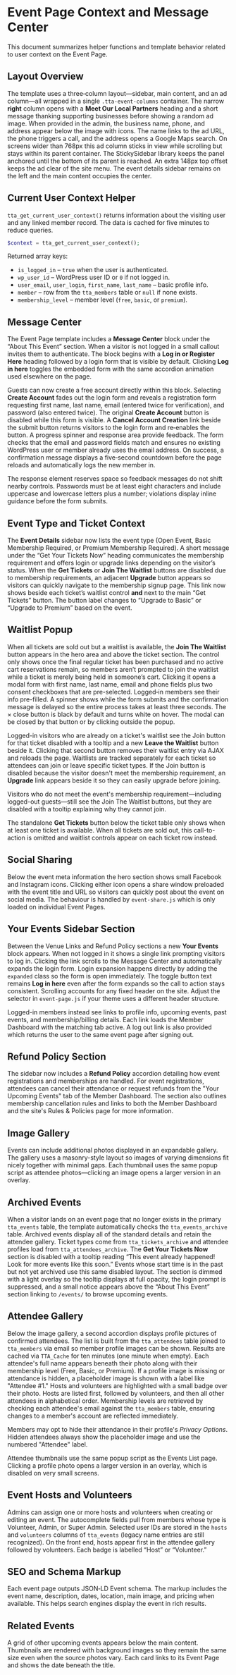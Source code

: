 # Event Page Context and Message Center

This document summarizes helper functions and template behavior related to user context on the Event Page.

## Layout Overview

The template uses a three‑column layout—sidebar, main content, and an ad
column—all wrapped in a single `.tta-event-columns` container. The narrow
**right** column opens with a **Meet Our Local Partners** heading and a short
message thanking supporting businesses before showing a random ad image.
When provided in the admin, the business name, phone, and address appear below
the image with icons. The name links to the ad URL, the phone triggers a call,
and the address opens a Google Maps search.
On screens wider than 768px this ad column sticks in view while scrolling but stays within its parent container. The StickySidebar library keeps the panel anchored until the bottom of its parent is reached. An extra 148px top offset keeps the ad clear of the site menu.
The event details sidebar remains on the left and the main content occupies the
center.

## Current User Context Helper

`tta_get_current_user_context()` returns information about the visiting user and any linked member record. The data is cached for five minutes to reduce queries.

```php
$context = tta_get_current_user_context();
```

Returned array keys:

- `is_logged_in` – `true` when the user is authenticated.
- `wp_user_id` – WordPress user ID or `0` if not logged in.
- `user_email`, `user_login`, `first_name`, `last_name` – basic profile info.
- `member` – row from the `tta_members` table or `null` if none exists.
- `membership_level` – member level (`free`, `basic`, or `premium`).

## Message Center

The Event Page template includes a **Message Center** block under the “About This Event” section. When a visitor is not logged in a small callout invites them to authenticate. The block begins with a **Log in or Register Here** heading followed by a login form that is visible by default. Clicking **Log in here** toggles the embedded form with the same accordion animation used elsewhere on the page.

Guests can now create a free account directly within this block. Selecting **Create Account** fades out the login form and reveals a registration form requesting first name, last name, email (entered twice for verification), and password (also entered twice). The original **Create Account** button is disabled while this form is visible. A **Cancel Account Creation** link beside the submit button returns visitors to the login form and re‑enables the button. A progress spinner and response area provide feedback. The form checks that the email and password fields match and ensures no existing WordPress user or member already uses the email address. On success, a confirmation message displays a five‑second countdown before the page reloads and automatically logs the new member in.

The response element reserves space so feedback messages do not shift nearby controls. Passwords must be at least eight characters and include uppercase and lowercase letters plus a number; violations display inline guidance before the form submits.

## Event Type and Ticket Context

The **Event Details** sidebar now lists the event type (Open Event, Basic Membership Required, or Premium Membership Required). A short message under the “Get Your Tickets Now” heading communicates the membership requirement and offers login or upgrade links depending on the visitor’s status. When the **Get Tickets** or **Join The Waitlist** buttons are disabled due to membership requirements, an adjacent **Upgrade** button appears so visitors can quickly navigate to the membership signup page. This link now shows beside each ticket’s waitlist control **and** next to the main “Get Tickets” button. The button label changes to “Upgrade to Basic” or “Upgrade to Premium” based on the event.

## Waitlist Popup

When all tickets are sold out but a waitlist is available, the **Join The Waitlist** button appears in the hero area and above the ticket section. The control only shows once the final regular ticket has been purchased and no active cart reservations remain, so members aren’t prompted to join the waitlist while a ticket is merely being held in someone’s cart. Clicking it opens a modal form with first name, last name, email and phone fields plus two consent checkboxes that are pre-selected. Logged‑in members see their info pre-filled. A spinner shows while the form submits and the confirmation message is delayed so the entire process takes at least three seconds. The × close button is black by default and turns white on hover. The modal can be closed by that button or by clicking outside the popup.

Logged-in visitors who are already on a ticket's waitlist see the Join button for that ticket disabled with a tooltip and a new **Leave the Waitlist** button beside it. Clicking that second button removes their waitlist entry via AJAX and reloads the page. Waitlists are tracked separately for each ticket so attendees can join or leave specific ticket types.
If the Join button is disabled because the visitor doesn't meet the membership requirement, an **Upgrade** link appears beside it so they can easily upgrade before joining.

Visitors who do not meet the event's membership requirement—including logged-out guests—still see the Join The Waitlist buttons, but they are disabled with a tooltip explaining why they cannot join.

The standalone **Get Tickets** button below the ticket table only shows when at least one ticket is available. When all tickets are sold out, this call-to-action is omitted and waitlist controls appear on each ticket row instead.

## Social Sharing

Below the event meta information the hero section shows small Facebook and Instagram icons. Clicking either icon opens a share window preloaded with the event title and URL so visitors can quickly post about the event on social media. The behaviour is handled by `event-share.js` which is only loaded on individual Event Pages.

## Your Events Sidebar Section

Between the Venue Links and Refund Policy sections a new **Your Events** block appears. When not logged in it shows a single link prompting visitors to log in. Clicking the link scrolls to the Message Center and automatically expands the login form.
Login expansion happens directly by adding the `expanded` class so the form is open immediately.
The toggle button text remains **Log in here** even after the form expands so the call to action stays consistent.
Scrolling accounts for any fixed header on the site. Adjust the selector in `event-page.js` if your theme uses a different header structure.

Logged-in members instead see links to profile info, upcoming events, past events, and membership/billing details. Each link loads the Member Dashboard with the matching tab active. A log out link is also provided which returns the user to the same event page after signing out.

## Refund Policy Section

The sidebar now includes a **Refund Policy** accordion detailing how event registrations and memberships are handled. For event registrations, attendees can cancel their attendance or request refunds from the "Your Upcoming Events" tab of the Member Dashboard. The section also outlines membership cancellation rules and links to both the Member Dashboard and the site's Rules & Policies page for more information.

## Image Gallery

Events can include additional photos displayed in an expandable gallery. The gallery uses a masonry-style layout so images of varying dimensions fit nicely together with minimal gaps.
Each thumbnail uses the same popup script as attendee photos—clicking an image opens a larger version in an overlay.

## Archived Events

When a visitor lands on an event page that no longer exists in the primary
`tta_events` table, the template automatically checks the
`tta_events_archive` table. Archived events display all of the standard details
and retain the attendee gallery. Ticket types come from `tta_tickets_archive`
and attendee profiles load from `tta_attendees_archive`. The **Get Your Tickets
Now** section is disabled with a tooltip reading “This event already happened!
Look for more events like this soon.” Events whose start time is in the past
but not yet archived use this same disabled layout. The section is dimmed with
a light overlay so the tooltip displays at full opacity, the login prompt is
suppressed, and a small notice appears above the “About This Event” section
linking to `/events/` to browse upcoming events.

## Attendee Gallery

Below the image gallery, a second accordion displays profile pictures of confirmed attendees. The list is built from the `tta_attendees` table joined to `tta_members` via email so member profile images can be shown. Results are cached via `TTA_Cache` for ten minutes (one minute when empty). Each attendee's full name appears beneath their photo along with their membership level (Free, Basic, or Premium). If a profile image is missing or attendance is hidden, a placeholder image is shown with a label like "Attendee #1." Hosts and volunteers are highlighted with a small badge over their photo. Hosts are listed first, followed by volunteers, and then all other attendees in alphabetical order.
Membership levels are retrieved by checking each attendee's email against the `tta_members` table, ensuring changes to a member's account are reflected immediately.

Members may opt to hide their attendance in their profile's *Privacy Options*. Hidden attendees always show the placeholder image and use the numbered "Attendee" label.

Attendee thumbnails use the same popup script as the Events List page. Clicking a profile photo opens a larger version in an overlay, which is disabled on very small screens.

## Event Hosts and Volunteers

Admins can assign one or more hosts and volunteers when creating or editing an event. The autocomplete fields pull from members whose type is Volunteer, Admin, or Super Admin. Selected user IDs are stored in the `hosts` and `volunteers` columns of `tta_events` (legacy name entries are still recognized). On the front end, hosts appear first in the attendee gallery followed by volunteers. Each badge is labelled “Host” or “Volunteer.”

## SEO and Schema Markup

Each event page outputs JSON‑LD Event schema. The markup includes the event name, description, dates, location, main image, and pricing when available. This helps search engines display the event in rich results.

## Related Events

A grid of other upcoming events appears below the main content. Thumbnails are rendered with background images so they remain the same size even when the source photos vary. Each card links to its Event Page and shows the date beneath the title.


